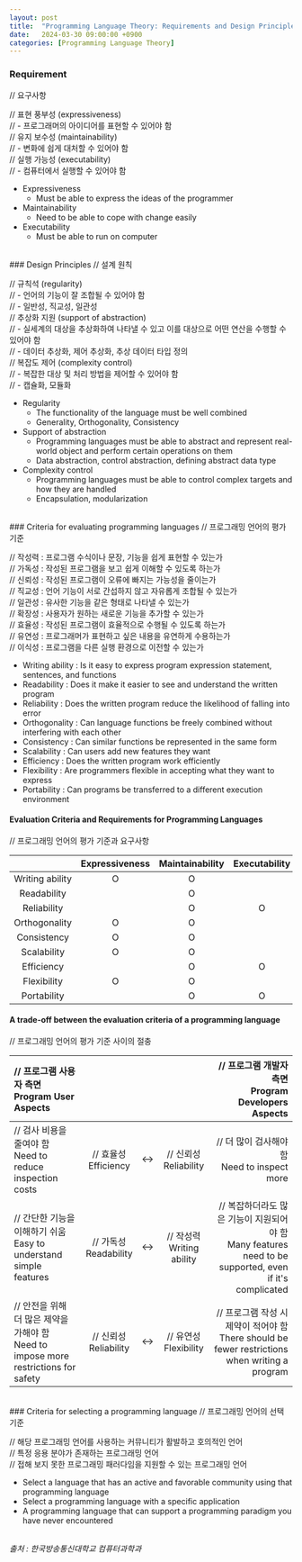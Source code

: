 ```yaml
---
layout: post
title:  "Programming Language Theory: Requirements and Design Principles of Programming Languages"
date:   2024-03-30 09:00:00 +0900
categories: [Programming Language Theory]
---
```


### Requirement   
// 요구사항   
   
// 표현 풍부성 (expressiveness)   
// - 프로그래머의 아이디어를 표현할 수 있어야 함   
// 유지 보수성 (maintainability)   
// - 변화에 쉽게 대처할 수 있어야 함   
// 실행 가능성 (executability)   
// - 컴퓨터에서 실행할 수 있어야 함   
- Expressiveness   
  - Must be able to express the ideas of the programmer   
- Maintainability   
  - Need to be able to cope with change easily   
- Executability   
  - Must be able to run on computer   
   
<br />
### Design Principles   
// 설계 원칙   
   
// 규칙석 (regularity)   
// - 언어의 기능이 잘 조합될 수 있어야 함   
// - 일반성, 직교성, 일관성   
// 추상화 지원 (support of abstraction)   
// - 실세계의 대상을 추상화하여 나타낼 수 있고 이를 대상으로 어떤 연산을 수행할 수 있어야 함   
// - 데이터 추상화, 제어 추상화, 추상 데이터 타입 정의   
// 복잡도 제어 (complexity control)   
// - 복잡한 대상 및 처리 방법을 제어할 수 있어야 함   
// - 캡슐화, 모듈화   
- Regularity   
  - The functionality of the language must be well combined   
  - Generality, Orthogonality, Consistency   
- Support of abstraction   
  - Programming languages must be able to abstract and represent real-world object and perform certain operations on them   
  - Data abstraction, control abstraction, defining abstract data type   
- Complexity control   
  - Programming languages must be able to control complex targets and how they are handled   
  - Encapsulation, modularization   
   
<br />
### Criteria for evaluating programming languages   
// 프로그래밍 언어의 평가 기준   
   
// 작성력 : 프로그램 수식이나 문장, 기능을 쉽게 표현할 수 있는가   
// 가독성 : 작성된 프로그램을 보고 쉽게 이해할 수 있도록 하는가   
// 신뢰성 : 작성된 프로그램이 오류에 빠지는 가능성을 줄이는가   
// 직교성 : 언어 기능이 서로 간섭하지 않고 자유롭게 조합될 수 있는가   
// 일관성 : 유사한 기능을 같은 형태로 나타낼 수 있는가   
// 확장성 : 사용자가 원하는 새로운 기능을 추가할 수 있는가   
// 효율성 : 작성된 프로그램이 효율적으로 수행될 수 있도록 하는가   
// 유연성 : 프로그래머가 표현하고 싶은 내용을 유연하게 수용하는가   
// 이식성 : 프로그램을 다른 실행 환경으로 이전할 수 있는가   
- Writing ability : Is it easy to express program expression statement, sentences, and functions   
- Readability : Does it make it easier to see and understand the written program   
- Reliability : Does the written program reduce the likelihood of falling into error   
- Orthogonality : Can language functions be freely combined without interfering with each other   
- Consistency : Can similar functions be represented in the same form   
- Scalability : Can users add new features they want   
- Efficiency : Does the written program work efficiently   
- Flexibility : Are programmers flexible in accepting what they want to express   
- Portability : Can programs be transferred to a different execution environment   
   
#### Evaluation Criteria and Requirements for Programming Languages   
// 프로그래밍 언어의 평가 기준과 요구사항   
   
||Expressiveness|Maintainability|Executability|
|:---:|:---:|:---:|:---:|
|Writing ability|O|O||
|Readability||O||
|Reliability||O|O|
|Orthogonality|O|O||
|Consistency|O|O||
|Scalability|O|O||
|Efficiency||O|O|
|Flexibility|O|O||
|Portability||O|O|
   
#### A trade-off between the evaluation criteria of a programming language   
// 프로그래밍 언어의 평가 기준 사이의 절충   
   
|// 프로그램 사용자 측면<br />Program User Aspects||||// 프로그램 개발자 측면<br />Program Developers Aspects|
|:---|:---:|:---:|:---:|---:|
|// 검사 비용을 줄여야 함<br />Need to reduce inspection costs|// 효율성<br />Efficiency|↔|// 신뢰성<br />Reliability|// 더 많이 검사해야 함<br />Need to inspect more|
|// 간단한 기능을 이해하기 쉬움<br />Easy to understand simple features|// 가독성<br />Readability|↔|// 작성력<br />Writing ability|// 복잡하더라도 많은 기능이 지원되어야 함<br />Many features need to be supported, even if it's complicated|
|// 안전을 위해 더 많은 제약을 가해야 함<br />Need to impose more restrictions for safety|// 신뢰성<br />Reliability|↔|// 유연성<br />Flexibility|// 프로그램 작성 시 제약이 적어야 함<br />There should be fewer restrictions when writing a program|
   
<br />
### Criteria for selecting a programming language   
// 프로그래밍 언어의 선택 기준   
   
// 해당 프로그래밍 언어를 사용하는 커뮤니티가 활발하고 호의적인 언어   
// 특정 응용 분야가 존재하는 프로그래밍 언어   
// 접해 보지 못한 프로그래밍 패러다임을 지원할 수 있는 프로그래밍 언어   
- Select a language that has an active and favorable community using that programming language   
- Select a programming language with a specific application   
- A programming language that can support a programming paradigm you have never encountered   
   
<br />
<cite>출처 : 한국방송통신대학교 컴퓨터과학과</cite>
